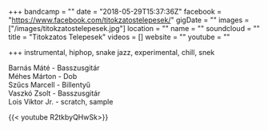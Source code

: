 +++
bandcamp = ""
date = "2018-05-29T15:37:36Z"
facebook = "https://www.facebook.com/titokzatostelepesek/"
gigDate = ""
images = ["/images/titokzatostelepesek.jpg"]
location = ""
name = ""
soundcloud = ""
title = "Titokzatos Telepesek"
videos = []
website = ""
youtube = ""

+++
instrumental, hiphop, snake jazz, experimental, chill, snek

Barnás Máté - Basszusgitár  
Méhes Márton - Dob  
Szűcs Marcell - Billentyű  
Vaszkó Zsolt - Basszusgitár  
Lois Viktor Jr. - scratch, sample

{{< youtube R2tkbyQHwSk>}}